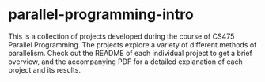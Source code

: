 # parallel-programming-intro

This is a collection of projects developed during the course of CS475 Parallel Programming. The projects explore a variety of different methods of parallelism. Check out the README of each individual project to get a brief overview, and the accompanying PDF for a detailed explanation of each project and its results.
